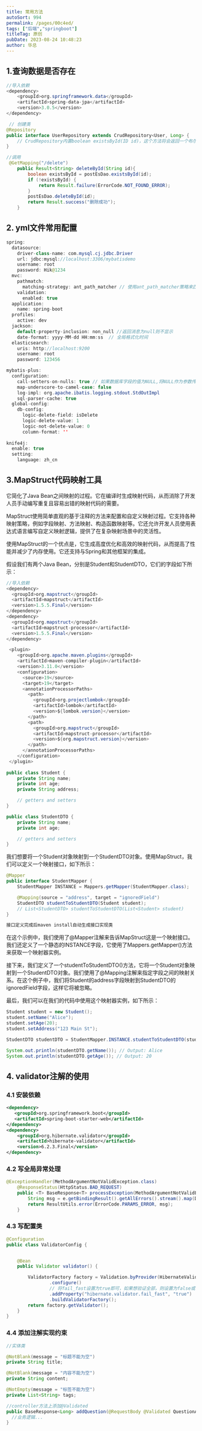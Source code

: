 ```yaml
---
title: 常用方法
autoSort: 994
permalink: /pages/00c4ed/
tags: ["后端","springboot"]
titleTag: 原创
pubDate: 2023-08-24 10:48:23
author: 华总
---
```


## 1.查询数据是否存在

```java
//导入依赖
<dependency>
    <groupId>org.springframework.data</groupId>
    <artifactId>spring-data-jpa</artifactId>
    <version>3.0.5</version>
</dependency>

 // 创建类
@Repository
public interface UserRepository extends CrudRepository<User, Long> {
    // CrudRepository内置boolean existsById(ID id)，这个方法将会返回一个布尔值，表示该ID是否存在。
}

//调用
 @GetMapping("/delete")
    public Result<String> deleteById(String id){
        boolean existsById = postEsDao.existsById(id);
        if (!existsById) {
            return Result.failure(ErrorCode.NOT_FOUND_ERROR);
        }
        postEsDao.deleteById(id);
        return Result.success("删除成功");
    }
```

## 2. yml文件常用配置

```java
spring:
  datasource:
    driver-class-name: com.mysql.cj.jdbc.Driver
    url: jdbc:mysql://localhost:3306/mybatisdemo
    username: root
    password: Hik@1234
  mvc:
    pathmatch:
      matching-strategy: ant_path_matcher // 使用ant_path_matcher策略来匹配请求的URL路径
    validation:
      enabled: true
  application:
    name: spring-boot
  profiles:
    active: dev
  jackson:
    default-property-inclusion: non_null //返回消息为null则不显示
    date-format: yyyy-MM-dd HH:mm:ss  // 全局格式化时间
  elasticsearch:
    uris: http://localhost:9200
    username: root
    password: 123456

mybatis-plus:
  configuration:
    call-setters-on-nulls: true // 如果数据库字段的值为NULL,将NULL作为参数传递给setter方法,避免了空指针异常。
    map-underscore-to-camel-case: false
    log-impl: org.apache.ibatis.logging.stdout.StdOutImpl
    sql-parser-cache: true
  global-config:
    db-config:
      logic-delete-field: isDelete
      logic-delete-value: 1
      logic-not-delete-value: 0
      column-format: ''
          
knife4j:
  enable: true
  setting:
    language: zh_cn

```

## 3.MapStruct代码映射工具

它简化了Java Bean之间映射的过程。它在编译时生成映射代码，从而消除了开发人员手动编写重复且容易出错的映射代码的需要。

MapStruct使用简单直观的基于注释的方法来配置和自定义映射过程。它支持各种映射策略，例如字段映射、方法映射、构造函数映射等。它还允许开发人员使用表达式语言编写自定义映射逻辑，提供了在复杂映射场景中的灵活性。

使用MapStruct的一个优点是，它生成高度优化和高效的映射代码，从而提高了性能并减少了内存使用。它还支持与Spring和其他框架的集成。

假设我们有两个Java Bean，分别是Student和StudentDTO，它们的字段如下所示：

```java
//导入依赖
<dependency>
  <groupId>org.mapstruct</groupId>
  <artifactId>mapstruct</artifactId>
  <version>1.5.5.Final</version>
</dependency>
<dependency>
  <groupId>org.mapstruct</groupId>
  <artifactId>mapstruct-processor</artifactId>
  <version>1.5.5.Final</version>
</dependency>

 <plugin>
    <groupId>org.apache.maven.plugins</groupId>
    <artifactId>maven-compiler-plugin</artifactId>
    <version>3.11.0</version>
    <configuration>
      <source>19</source>
      <target>19</target>
      <annotationProcessorPaths>
        <path>
          <groupId>org.projectlombok</groupId>
          <artifactId>lombok</artifactId>
          <version>${lombok.version}</version>
        </path>
        <path>
          <groupId>org.mapstruct</groupId>
          <artifactId>mapstruct-processor</artifactId>
          <version>${org.mapstruct.version}</version>
        </path>
      </annotationProcessorPaths>
    </configuration>
 </plugin>
    
public class Student {
    private String name;
    private int age;
    private String address;

    // getters and setters
}

public class StudentDTO {
    private String name;
    private int age;

    // getters and setters
}
```

我们想要将一个Student对象映射到一个StudentDTO对象。使用MapStruct，我们可以定义一个映射接口，如下所示：

```java
@Mapper
public interface StudentMapper {
    StudentMapper INSTANCE = Mappers.getMapper(StudentMapper.class);

    @Mapping(source = "address", target = "ignoredField")
    StudentDTO studentToStudentDTO(Student student);
    // List<StudentDTO> studentToStudentDTO(List<Student> student)
}

接口定义完成后maven install自动生成接口实现类
```

在这个示例中，我们使用了@Mapper注解来告诉MapStruct这是一个映射接口。我们还定义了一个静态的INSTANCE字段，它使用了Mappers.getMapper()方法来获取一个映射器实例。

接下来，我们定义了一个studentToStudentDTO()方法，它将一个Student对象映射到一个StudentDTO对象。我们使用了@Mapping注解来指定字段之间的映射关系。在这个例子中，我们将Student的address字段映射到StudentDTO的ignoredField字段，这样它将被忽略。

最后，我们可以在我们的代码中使用这个映射器实例，如下所示：

```java
Student student = new Student();
student.setName("Alice");
student.setAge(20);
student.setAddress("123 Main St");

StudentDTO studentDTO = StudentMapper.INSTANCE.studentToStudentDTO(student);

System.out.println(studentDTO.getName()); // Output: Alice
System.out.println(studentDTO.getAge()); // Output: 20
```

## 4. validator注解的使用

### 4.1 安装依赖

```xml
<dependency>
   <groupId>org.springframework.boot</groupId>
   <artifactId>spring-boot-starter-web</artifactId>
</dependency>
<dependency>
    <groupId>org.hibernate.validator</groupId>
    <artifactId>hibernate-validator</artifactId>
    <version>6.2.3.Final</version>
</dependency>
```

### 4.2 写全局异常处理

```java
@ExceptionHandler(MethodArgumentNotValidException.class)
    @ResponseStatus(HttpStatus.BAD_REQUEST)
    public <T> BaseResponse<T> processException(MethodArgumentNotValidException e) {
        String msg = e.getBindingResult().getAllErrors().stream().map(DefaultMessageSourceResolvable::getDefaultMessage).collect(Collectors.joining("；"));
        return ResultUtils.error(ErrorCode.PARAMS_ERROR, msg);
    }
```

### 4.3 写配置类

```java
@Configuration
public class ValidatorConfig {


    @Bean
    public Validator validator() {

        ValidatorFactory factory = Validation.byProvider(HibernateValidator.class)
                .configure()
                // 将fail_fast设置为true即可，如果想验证全部，则设置为false或者取消配置即可
                .addProperty("hibernate.validator.fail_fast", "true")
                .buildValidatorFactory();
        return factory.getValidator();
    }
}

```

### 4.4 添加注解实现约束

```java
//实体类

@NotBlank(message = "标题不能为空")
private String title;

@NotBlank(message = "内容不能为空")
private String content;

@NotEmpty(message = "标签不能为空")
private List<String> tags;

//controller方法上添加@Validated
public BaseResponse<Long> addQuestion(@RequestBody @Validated QuestionAddRequest questionAddRequest){
  //业务逻辑...
}

```





